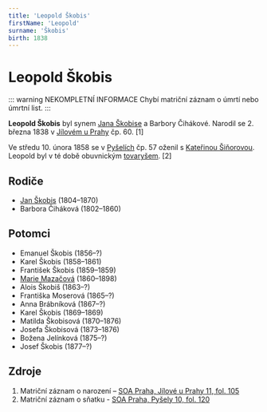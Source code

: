 ```yaml
---
title: 'Leopold Škobis'
firstName: 'Leopold'
surname: 'Škobis'
birth: 1838
---
```


# Leopold Škobis

::: warning NEKOMPLETNÍ INFORMACE
Chybí matriční záznam o úmrtí nebo úmrtní list.
:::

**Leopold Škobis** byl synem [Jana Škobise](skobis-jan-1804.md) a Barbory Čihákové. Narodil se 2. března 1838 v [Jílovém u Prahy](https://cs.wikipedia.org/wiki/J%C3%ADlov%C3%A9_u_Prahy) čp. 60. \[1\]

Ve středu 10. února 1858 se v [Pyšelích](https://cs.wikipedia.org/wiki/Py%C5%A1ely) čp. 57 oženil s [Kateřinou Šiňorovou](sinorova-katerina-1837.md). Leopold byl v té době obuvnickým [tovaryšem](https://cs.wikipedia.org/wiki/Tovary%C5%A1). \[2\]


## Rodiče

- [Jan Škobis](skobis-jan-1804.md) (1804–1870)
- Barbora Čiháková (1802–1860)


## Potomci

- Emanuel Škobis (1856–?)
- Karel Škobis (1858–1861)
- František Škobis (1859–1859)
- [Marie Mazačová](skobisova-marie-1860.md) (1860–1898)
- Alois Škobiš (1863–?)
- Františka Moserová (1865–?)
- Anna Brábníková (1867–?)
- Karel Škobis (1869–1869)
- Matilda Škobisová (1870–1876)
- Josefa Škobisová (1873–1876)
- Božena Jelínková (1875–?)
- Josef Škobis (1877–?)


## Zdroje

1. Matriční záznam o narození – [SOA Praha, Jílové u Prahy 11, fol. 105](http://ebadatelna.soapraha.cz/d/6354/95)
2. Matriční záznam o sňatku - [SOA Praha, Pyšely 10, fol. 120](http://ebadatelna.soapraha.cz/d/13193/120)
